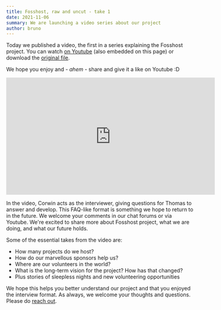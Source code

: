 ```yaml
---
title: Fosshost, raw and uncut - take 1
date: 2021-11-06
summary: We are launching a video series about our project
author: bruno
---
```


Today we published a video, the first in a series explaining the Fosshost project. You can watch [on Youtube](https://www.youtube.com/watch?v=RkV3F8OXrHM) (also embedded on this page) or download the [original file](https://bru.st/i/2021-10-30%2013-26-10.mkv). 

We hope you enjoy and - *ahem* - share and give it a like on Youtube :D

<iframe width="560" height="315" src="https://www.youtube.com/embed/RkV3F8OXrHM" title="YouTube video player" frameborder="0" allow="accelerometer; autoplay; clipboard-write; encrypted-media; gyroscope; picture-in-picture" allowfullscreen></iframe>

In the video, Corwin acts as the interviewer, giving questions for Thomas to answer and develop. This FAQ-like format is something we hope to return to in the future. We welcome your comments in our chat forums or via Youtube. We're excited to share more about Fosshost project, what we are doing, and what our future holds.

Some of the essential takes from the video are:

- How many projects do we host?
- How do our marvellous sponsors help us?
- Where are our volunteers in the world?
- What is the long-term vision for the project? How has that changed?
- Plus stories of sleepless nights and new volunteering opportunities

We hope this helps you better understand our project and that you enjoyed the interview format. As always, we welcome your thoughts and questions. Please do [reach out](https://fosshost.org/contact).
